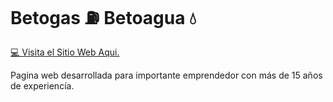 # Betogas ⛽ Betoagua 💧

[💻 Visita el Sitio Web Aqui.](hhttps://eitansteven.github.io/beto-service/)

Pagina web desarrollada para importante emprendedor con más de 15 años de experiencía.
